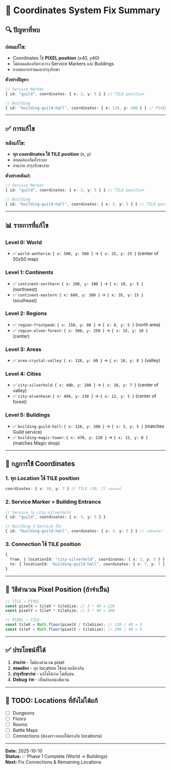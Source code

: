 # 📍 Coordinates System Fix Summary

## 🔍 ปัญหาที่พบ

### **ก่อนแก้ไข:**
- Coordinates ใช้ **PIXEL position** (x*40, y*40)
- ไม่สอดคล้องกันระหว่าง Service Markers และ Buildings
- ยากต่อการอ่านและบำรุงรักษา

**ตัวอย่างปัญหา:**
```typescript
// Service Marker
{ id: "guild", coordinates: { x: 3, y: 5 } } // TILE position

// Building
{ id: "building-guild-hall", coordinates: { x: 120, y: 200 } } // PIXEL position (3*40, 5*40)
```

---

## ✅ การแก้ไข

### **หลังแก้ไข:**
- **ทุก coordinates ใช้ TILE position** (x, y)
- สอดคล้องกันทั้งระบบ
- อ่านง่าย บำรุงรักษาง่าย

**ตัวอย่างหลังแก้:**
```typescript
// Service Marker
{ id: "guild", coordinates: { x: 3, y: 5 } } // TILE position

// Building
{ id: "building-guild-hall", coordinates: { x: 3, y: 5 } } // TILE position (เหมือนกัน!)
```

---

## 📊 รายการที่แก้ไข

### **Level 0: World**
- ✅ `world-aethoria`: `{ x: 500, y: 500 }` → `{ x: 25, y: 25 }` (center of 50x50 map)

### **Level 1: Continents**
- ✅ `continent-northern`: `{ x: 200, y: 100 }` → `{ x: 10, y: 5 }` (northwest)
- ✅ `continent-eastern`: `{ x: 600, y: 300 }` → `{ x: 35, y: 15 }` (southeast)

### **Level 2: Regions**
- ✅ `region-frostpeak`: `{ x: 150, y: 80 }` → `{ x: 8, y: 5 }` (north area)
- ✅ `region-elven-forest`: `{ x: 500, y: 250 }` → `{ x: 15, y: 10 }` (center)

### **Level 3: Areas**
- ✅ `area-crystal-valley`: `{ x: 120, y: 60 }` → `{ x: 10, y: 8 }` (valley)

### **Level 4: Cities**
- ✅ `city-silverhold`: `{ x: 400, y: 280 }` → `{ x: 10, y: 7 }` (center of valley)
- ✅ `city-elvenheim`: `{ x: 480, y: 230 }` → `{ x: 12, y: 5 }` (center of forest)

### **Level 5: Buildings**
- ✅ `building-guild-hall`: `{ x: 120, y: 200 }` → `{ x: 3, y: 5 }` (matches Guild service)
- ✅ `building-magic-tower`: `{ x: 470, y: 220 }` → `{ x: 12, y: 8 }` (matches Magic shop)

---

## 🎯 กฎการใช้ Coordinates

### **1. ทุก Location ใช้ TILE position**
```typescript
coordinates: { x: 10, y: 7 } // TILE (10, 7) บนแผนที่
```

### **2. Service Marker = Building Entrance**
```typescript
// Service ใน city-silverhold
{ id: "guild", coordinates: { x: 3, y: 5 } }

// Building ที่ Service ชี้ไป
{ id: "building-guild-hall", coordinates: { x: 3, y: 5 } } // เหมือนกัน!
```

### **3. Connection ใช้ TILE position**
```typescript
{
  from: { locationId: "city-silverhold", coordinates: { x: 3, y: 5 } },
  to: { locationId: "building-guild-hall", coordinates: { x: 7, y: 7 } }
}
```

---

## 🔧 วิธีคำนวณ Pixel Position (ถ้าจำเป็น)

```typescript
// TILE → PIXEL
const pixelX = tileX * tileSize; // 3 * 40 = 120
const pixelY = tileY * tileSize; // 5 * 40 = 200

// PIXEL → TILE
const tileX = Math.floor(pixelX / tileSize); // 120 / 40 = 3
const tileY = Math.floor(pixelY / tileSize); // 200 / 40 = 5
```

---

## ✅ ประโยชน์ที่ได้

1. **อ่านง่าย** - ไม่ต้องคำนวณ pixel
2. **สอดคล้อง** - ทุก location ใช้หน่วยเดียวกัน
3. **บำรุงรักษาง่าย** - แก้ไขได้ง่าย ไม่สับสน
4. **Debug ง่าย** - เห็นตำแหน่งชัดเจน

---

## 📝 TODO: Locations ที่ยังไม่ได้แก้

- [ ] Dungeons
- [ ] Floors
- [ ] Rooms
- [ ] Battle Maps
- [ ] Connections (ต้องตรวจสอบให้ตรงกับ locations)

---

**Date:** 2025-10-10  
**Status:** ✅ Phase 1 Complete (World → Buildings)  
**Next:** Fix Connections & Remaining Locations
